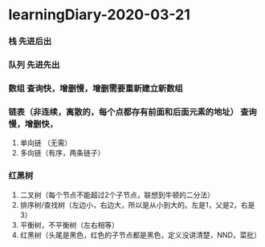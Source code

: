 # learningDiary-2020-03-21
### 栈  先进后出
### 队列 先进先出
### 数组  查询快，增删慢，增删需要重新建立新数组
### 链表（非连续，离散的，每个点都存有前面和后面元素的地址）  查询慢，增删快，
1. 单向链 （无需）
2. 多向链（有序，两条链子）
### 红黑树 
1. 二叉树（每个节点不能超过2个子节点，联想到牛顿的二分法）
2. 排序树/查找树（左边小，右边大，所以是从小到大的。左是1，父是2，右是3）
3. 平衡树，不平衡树（左右相等）
4. 红黑树（头尾是黑色，红色的子节点都是黑色，定义没讲清楚，NND，菜批）
